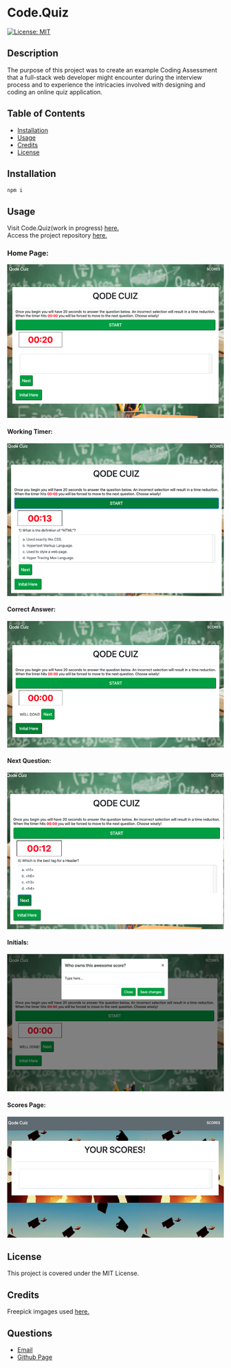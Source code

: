 
# Code.Quiz

[![License: MIT](https://img.shields.io/badge/License-MIT-yellow.svg)](https://opensource.org/licenses/MIT)
      
     
## Description

The purpose of this project was to create an example Coding Assessment that a full-stack web developer might encounter during the interview process and to experience the intricacies involved with designing and coding an online quiz application.

## Table of Contents
 
* [Installation](#installation)
* [Usage](#usage)
* [Credits](#credits)
* [License](#license)
 
## Installation
```
npm i
``` 

## Usage
Visit Code.Quiz(work in progress) [here.](https://lee-amber-alex.github.io/Code.Quiz/)  
Access the project repository [here.](https://github.com/lee-amber-alex/Code.Quiz)      

### Home Page:

![Home Page.](screenshots/start.page.png)  

#### Working Timer:

![Working Timer.](screenshots/working.timer.png)  

#### Correct Answer:

![Correct Answer.](screenshots/correct.answer.png)   

#### Next Question:

![Correct Answer.](screenshots/next.question.png)  

#### Initials:

![Initials.](screenshots/initials.png)   

#### Scores Page:

![Scores Page.](screenshots/scores.page.png)   

## License
This project is covered under the MIT License.
 
## Credits
Freepick imgages used [here.]("http://www.freepik.com")

## Questions
- [Email](lee.amber.alex@gmail.com)
- [Github Page](https://github.com/lee-amber-alex)
 
